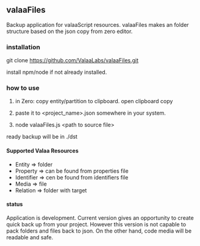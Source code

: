 ## valaaFiles

Backup application for valaaScript resources. valaaFiles makes an folder structure based on the json copy from zero editor.

### installation

git clone https://github.com/ValaaLabs/valaaFiles.git

install npm/node if not already installed.

### how to use

1. in Zero: copy entity/partition to clipboard. open clipboard copy

2. paste it to <project_name>.json somewhere in your system.

3. node valaaFiles.js \<path to source file\>

ready backup will be in ./dst

#### Supported Valaa Resources

* Entity   =>  folder
* Property => can be found from properties file
* Identifier => cen be found from identifiers file
* Media => file
* Relation => folder with target

#### status

Application is development. Current version gives an opportunity to create quick back up from your project. However this version is not capable to pack folders and files back to json. On the other hand, code media will be readable and safe.
